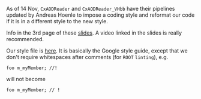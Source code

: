 As of 14 Nov, `CxAODReader` and `CxAODReader_VHbb` have their pipelines updated by Andreas Hoenle to impose a coding style and reformat our code if it is in a different style to the new style. 

Info in the 3rd page of these [slides](https://indico.cern.ch/event/741272/contributions/3099517/attachments/1698502/2734536/20180807_andreas.pdf). A video linked in the slides is really recommended.

Our style file is [here](https://gitlab.cern.ch/ahoenle/atlas-clang-format/blob/master/style/clang-format.style). It is basically the Google style guide, except that we don't require whitespaces after comments (for `ROOT` `linting`), e.g.
```
foo m_myMember; //!
```
will not become
```
foo m_myMember; // !
```

